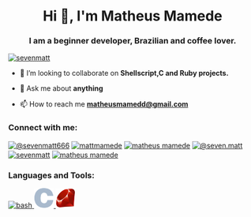 <h1 align="center">Hi 👋, I'm Matheus Mamede</h1>
<h3 align="center">I am a beginner developer, Brazilian and coffee lover.</h3>

<p align="left"> <a href="https://github.com/ryo-ma/github-profile-trophy"><img src="https://github-profile-trophy.vercel.app/?username=sevenmatt" alt="sevenmatt" /></a> </p>

- 👯 I’m looking to collaborate on **Shellscript,C and Ruby projects.**

- 💬 Ask me about **anything**

- 📫 How to reach me **matheusmamedd@gmail.com**

<h3 align="left">Connect with me:</h3>
<p align="left">
<a href="https://twitter.com/@sevenmatt666" target="blank"><img align="center" src="https://cdn.jsdelivr.net/npm/simple-icons@3.0.1/icons/twitter.svg" alt="@sevenmatt666" height="30" width="40" /></a>
<a href="https://linkedin.com/in/mattmamede" target="blank"><img align="center" src="https://cdn.jsdelivr.net/npm/simple-icons@3.0.1/icons/linkedin.svg" alt="mattmamede" height="30" width="40" /></a>
<a href="https://fb.com/matheus mamede" target="blank"><img align="center" src="https://cdn.jsdelivr.net/npm/simple-icons@3.0.1/icons/facebook.svg" alt="matheus mamede" height="30" width="40" /></a>
<a href="https://instagram.com/@seven.matt" target="blank"><img align="center" src="https://cdn.jsdelivr.net/npm/simple-icons@3.0.1/icons/instagram.svg" alt="@seven.matt" height="30" width="40" /></a>
<a href="https://www.behance.net/sevenmatt" target="blank"><img align="center" src="https://cdn.jsdelivr.net/npm/simple-icons@3.0.1/icons/behance.svg" alt="sevenmatt" height="30" width="40" /></a>
<a href="https://www.youtube.com/c/matheus mamede" target="blank"><img align="center" src="https://cdn.jsdelivr.net/npm/simple-icons@3.0.1/icons/youtube.svg" alt="matheus mamede" height="30" width="40" /></a>
</p>

<h3 align="left">Languages and Tools:</h3>
<p align="left"> <a href="https://www.gnu.org/software/bash/" target="_blank"> <img src="https://www.vectorlogo.zone/logos/gnu_bash/gnu_bash-icon.svg" alt="bash" width="40" height="40"/> </a> <a href="https://www.cprogramming.com/" target="_blank"> <img src="https://raw.githubusercontent.com/devicons/devicon/master/icons/c/c-original.svg" alt="c" width="40" height="40"/> </a> <a href="https://www.ruby-lang.org/en/" target="_blank"> <img src="https://raw.githubusercontent.com/devicons/devicon/master/icons/ruby/ruby-original.svg" alt="ruby" width="40" height="40"/> </a> </p>
